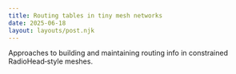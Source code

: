 ```yaml
---
title: Routing tables in tiny mesh networks
date: 2025-06-18
layout: layouts/post.njk
---
```

Approaches to building and maintaining routing info in constrained RadioHead‑style meshes.